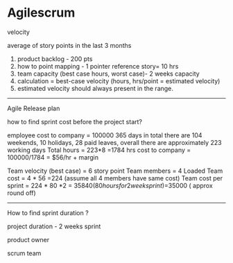 # Agilescrum

velocity

average of story points in the last 3 months

1. product backlog - 200 pts
2. how to point mapping - 1 pointer reference story= 10 hrs
3. team capacity (best case hours, worst case)- 2 weeks capacity
4. calculation = best-case velocity (hours, hrs/point = estimated velocity)
5. estimated velocity should always present in the range.

----------------------------
Agile Release plan

how to find sprint cost before the project start?

employee cost to company = 100000
365 days in total there are 104 weekends, 10 holidays, 28 paid leaves, overall there are approximately 223 working days
Total hours = 223*8 =1784 hrs
cost to company  = 100000/1784 = $56/hr + margin

Team velocity (best case) = 6 story point
Team members = 4
Loaded Team cost = 4 * 56 =224
(assume all 4 members have same cost)
Team cost per sprint = 224 * 80 *2 = $35840 ( 80 hours for 2 week sprint)
                                   =$35000 ( approx round off)
                                   
-------------------------

How to find sprint duration ?

project duration - 2 weeks sprint

product owner

scrum team





